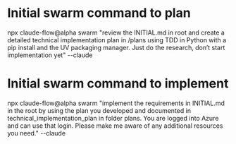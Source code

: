 # Initial swarm command to plan

npx claude-flow@alpha swarm "review the INITIAL.md in root and create a detailed technical implementation plan in /plans using TDD in Python with a pip install and the UV packaging manager. Just do the research, don’t start implementation yet" --claude

# Initial swarm command to implement

npx claude-flow@alpha swarm "implement the requirements in INITIAL.md in the root by using the plan you developed and documented in technical_implementation_plan in folder plans. You are logged into Azure and can use that login. Please make me aware of any additional resources you need." --claude